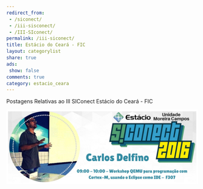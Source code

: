 ```yaml
---
redirect_from:
 - /siconect/
 - /iii-sisconect/
 - /III-SIconect/
permalink: /iii-siconect/
title: Estácio do Ceará - FIC
layout: categorylist
share: true
ads:
 show: false
comments: true
category: estacio_ceara
---
```


Postagens Relativas ao III SIConect Estácio do Ceará - FIC

<!--more-->

![](/images/workshop/estaciodoceara/siconect/2016-2/banner-estacio-siconect-2016-2-carlosdelfino.jpg)
        

